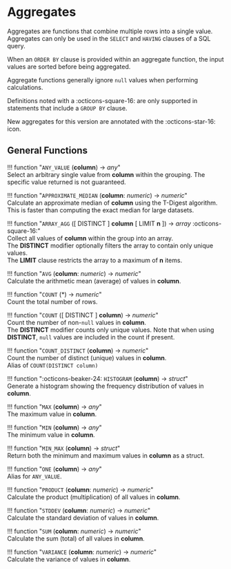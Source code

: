 # Aggregates

Aggregates are functions that combine multiple rows into a single value. Aggregates can only be used in the `SELECT` and `HAVING` clauses of a SQL query.

When an `ORDER BY` clause is provided within an aggregate function, the input values are sorted before being aggregated. 

Aggregate functions generally ignore `null` values when performing calculations.

Definitions noted with a :octicons-square-16: are only supported in statements that include a `GROUP BY` clause.

New aggregates for this version are annotated with the :octicons-star-16: icon.

## General Functions

!!! function "`ANY_VALUE` (**column**) → _any_"  
    Select an arbitrary single value from **column** within the grouping. The specific value returned is not guaranteed.  

!!! function "`APPROXIMATE_MEDIAN` (**column**: _numeric_) → _numeric_"  
    Calculate an approximate median of **column** using the T-Digest algorithm. This is faster than computing the exact median for large datasets.

!!! function "`ARRAY_AGG` ([ DISTINCT ] **column** [ LIMIT **n** ]) → _array_ :octicons-square-16:"   
    Collect all values of **column** within the group into an array.   
    The **DISTINCT** modifier optionally filters the array to contain only unique values.   
    The **LIMIT** clause restricts the array to a maximum of **n** items.     

!!! function "`AVG` (**column**: _numeric_) → _numeric_"  
    Calculate the arithmetic mean (average) of values in **column**.   

!!! function "`COUNT` (*) → _numeric_"  
    Count the total number of rows.

!!! function "`COUNT` ([ DISTINCT ] **column**) → _numeric_"  
    Count the number of non-`null` values in **column**.   
    The **DISTINCT** modifier counts only unique values. Note that when using **DISTINCT**, `null` values are included in the count if present.  

!!! function "`COUNT_DISTINCT` (**column**) → _numeric_"  
    Count the number of distinct (unique) values in **column**.    
    Alias of `COUNT(DISTINCT column)`

!!! function ":octicons-beaker-24: `HISTOGRAM` (**column**) → _struct_"    
    Generate a histogram showing the frequency distribution of values in **column**.

!!! function "`MAX` (**column**) → _any_"  
    The maximum value in **column**.  

!!! function "`MIN` (**column**) → _any_"  
    The minimum value in **column**.  

!!! function "`MIN_MAX` (**column**) → _struct_"  
    Return both the minimum and maximum values in **column** as a struct.  

!!! function "`ONE` (**column**) → _any_"  
    Alias for `ANY_VALUE`.  

!!! function "`PRODUCT` (**column**: _numeric_) → _numeric_"  
    Calculate the product (multiplication) of all values in **column**.  

!!! function "`STDDEV` (**column**: _numeric_) → _numeric_"  
    Calculate the standard deviation of values in **column**.  

!!! function "`SUM` (**column**: _numeric_) → _numeric_"  
    Calculate the sum (total) of all values in **column**.  

!!! function "`VARIANCE` (**column**: _numeric_) → _numeric_"  
    Calculate the variance of values in **column**.  


